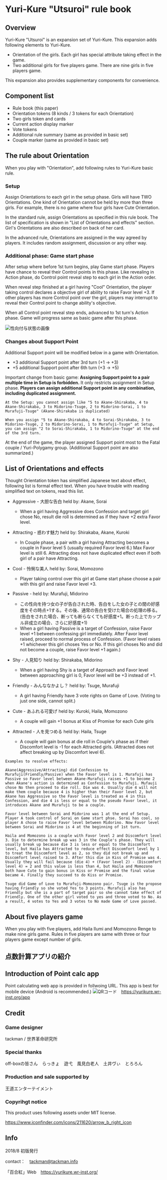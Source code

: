 # Yuri-Kure "Utsuroi" rule book

## Overview

Yuri-Kure "Utsuroi" is an expansion set of Yuri-Kure. This expansion adds following elements to Yuri-Kure.

- Orientation of the girls. Each girl has special attribute taking effect in the game.
- Two additional girls for five players game. There are nine girls in five players game.

This expansion also provides supplementary components for convenience.

## Component list

- Rule book (this paper)
- Orientation tokens (8 kinds / 3 tokens for each Orientation)
- Two girls token and cards
- Current action display marker
- Vote tokens
- Additional rule summary (same as provided in basic set)
- Couple marker (same as provided in basic set)

## The rule about Orientation

When you play with "Orientation", add following rules to Yuri-Kure basic rule.

### Setup

Assign Orientations to each girl in the setup phase. Girls will have TWO Orientations. One kind of Orientation cannot be held by more than three girls. For example, there is no game where four girls have Cute Orientation.

In the standard rule, assign Orientations as specified in this rule book. The list of specification is shown in "List of Orientations and effects" section. Girl's Orientations are also described on back of her card.

In the advanced rule, Orientations are assigned in the way agreed by players. It includes random assignment, discussion or any other way.

### Additional phase: Game start phase

After setup where before 1st turn begins, play Game start phase. Players have chance to reveal their Control points in this phase. Like revealing in Action phase, do Control point reveal step to each girl in the Action order.

When reveal step finished at a girl having "Cool" Orientation, the player taking control declares a objective girl of ability to raise Favor level +3. If other players has more Control point over the girl, players may interrupt to reveal their Control point to change ability's objective.

When all Control point reveal step ends, advanced to 1st turn's Action phase. Game will progress same as basic game after this phase.

![性向付与状態の画像](img/seikou.png)

### Changes about Support Point

Additional Support point will be modified below in a game with Orientation.

- +3 additional Support point after 3rd turn (+1 -> +3)
- +5 additional Support point after 6th turn (+3 -> +5)

Important change from basic game: **Assigning Support point to a pair multiple time in Setup is forbidden.** It only restricts assignment in Setup phase. **Players can assign additional Support point in any combination, including duplicated assignment.**

```plaintext
At the Setup: you cannot assign like "5 to Akane-Shirakaba, 4 to Akane-Shirakaba, 3 to Midorino-Tsuge, 2 to Midorino-Sorai, 1 to Murafuji-Tsuge" (Akane-Shirakaba is duplicated)

When you assign "5 to Akane-Shirakaba, 4 to Sorai-Shirakaba, 3 to Midorino-Tsuge, 2 to Midorino-Sorai, 1 to Murafuji-Tsuge" at Setup, you can assign "2 to Sorai-Shirakaba, 1 to Midorino-Tsuge" at the end of the 3rd turn.

```

At the end of the game, the player assigned Support point most to the Fatal couple / Yuri-Polygamy group.
(Additional Support point are also summarized.)

## List of Orientations and effects

Thought Orientation token has simplified Japanese text about effect, following list is formal effect text. When you have trouble with reading simplified text on tokens, read this list.

- Aggressive - 大胆な告白 held by: Akane, Sorai
  - When a girl having Aggressive does Confession and target girl chose No, result die roll is determined as if they have +2 extra Favor level.

- Attracting - 惑わす魅力 held by: Shirakaba, Akane, Kuroki
  - In Couple phase, a pair with a girl having Attracting becomes a couple in Favor level 5 (usually required Favor level 6.) Max Favor level is still 6. Attracting does not have duplicated effect even if both girl of a pair have Attracting.

- Cool - 怜悧な美人 held by: Sorai, Momozono
  - Player taking control over this girl at Game start phase choose a pair with this girl and raise Favor level +3.

- Passive - held by: Murafuji, Midorino
  - この性向を持つ女の子が告白された時、告白をした女の子との間の好感度をその時点+1する。その後、通常の告白を受けた場合の処理の移る。(告白をされた場合、断っても断らなくても好感度+1。断った上でカップル非成立の場合、さらに好感度+1)
  - When a girl having Passive is a target of Confession, raise Favor level +1 between confessing girl immediately. After Favor level raised, proceed to normal process of Confession. (Favor level raises +1 whichever this girl choses Yes or No. If this girl choses No and did not become a couple, raise Favor level +1 again.)

- Shy - 人見知り held by: Shirakaba, Midorino
  - When a girl having Shy is a target of Approach and Favor level between approaching girl is 0, Favor level will be +3 instead of +1.

- Friendly - みんななかよし？ held by: Tsuge, Murafuji
  - A girl having Friendly have 3 vote rights on Game of Love. (Voting to just one side, cannot split.)

- Cute - あふれる可愛げ held by: Kuroki, Haila, Momozono
  - A couple will gain +1 bonus at Kiss of Promise for each Cute girls

- Attracted - 人を見つめる held by: Haila, Tsuge
  - A couple will gain bonus at die roll in Couple's phase as if their Discomfort level is -1 for each Attracted girls. (Attracted does not affect breaking up by Discomfort level 6).

```plaintext
Examples to resolve effects:

Akane(Aggressive/Attracting) did Confession to Murafuji(Friendly/Passive) when the Favor level is 1. Murafuji has Passive so Favor level between Akane-Murafuji raises +1 to become 2 when Akane's action is determined as Confession to Murafuji. Mufauji chose No then proceed to die roll. Die was 4. Usually die 4 will not make them couple because 4 is higher than their Favor level 2, but Akane has Aggressive so the Favor level is treated as 4 in this Confession, and die 4 is less or equal to the pseudo Favor level, it introduces Akane and Murafuji to be a couple.

Favor level between Sorai and Midorino was 1 at the end of Setup. Player A took control of Sorai on Game start phse. Sorai has cool, so player A chose to raise Favor level between Midorino. Now Favor level between Sorai and Midorino is 4 at the beginning of 1st turn.

Haila and Momozono is a couple with Favor level 2 and Discomfort level 3. Die to determine break up was 3 in the Couple's phase. They will usually break up because die 3 is less or equal to the Discomfort level, but Haila has Attracted to reduce effect Discomfort level by 1 to treat the Discomfort level as 2, so they did not break up and Discomfort level raised to 3. After this die in Kiss of Promise was 4. Usually they will fail because (die 4) + (Favor level 2) - (Discomfort level 4) = 2 and this value is less than 4, but Haila and Momozono both have Cute to gain bonus in Kiss or Promise and the final value became 4. Finally they succeed to do Kiss or Promise.

Tsuge did Game of Love to Murafuji-Momozono pair. Tsuge is the propose having Friendly so she voted Yes to 3 points. Murafuji also has Friendly but she is a part of target pair so she cannot take effect of Friendly. One of the other girl voted to yes and three voted to No. As a result, 4 votes to Yes and 3 votes to No made Game of Love passed.
```

## About five players game

When you play with five players, add Haila Ilumi and Momozono Renge to make nine girls game. Rules in five players are same with three or four players game except number of girls.


## 点数計算アプリの紹介
## Introduction of Point calc app

Point calculating web app is provided in follwoing URL. This app is best for mobile device (Android is recommended.)
![QRコード](img/app-qr.png)　<https://yurikure.wr-inst.org/app>

## Credit

### Game designer

tackman / 世界革命研究所

### Special thanks

off-boxの皆さん　らっきょ　遊弋　風見白老人　土井ヴぃ　とろろん

### Production and sale supported by
王道エンターテイメント

### Copyrihgt notice

This product uses following assets under MIT license.

<https://www.iconfinder.com/icons/211620/arrow_b_right_icon>

## Info

2018/8 初版発行

contact：　tackman@tackman.info

「百合紅」Web　<https://yurikure.wr-inst.org/>